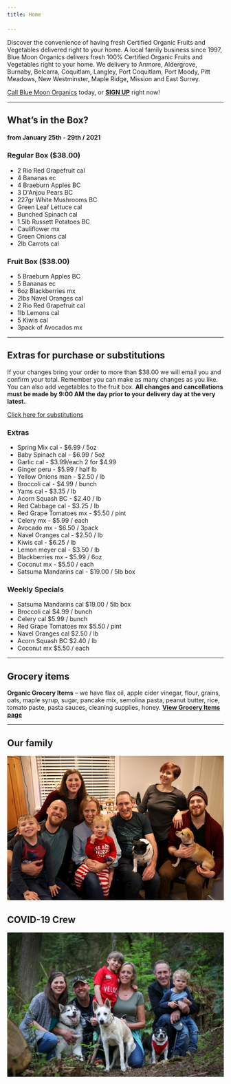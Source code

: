 ```yaml
---
title: Home

---
```

Discover the convenience of having fresh Certified Organic Fruits and Vegetables delivered right to your home. A local family business since 1997, Blue Moon Organics delivers fresh 100% Certified Organic Fruits and Vegetables right to your home. We delivery to Anmore, Aldergrove, Burnaby, Belcarra, Coquitlam, Langley, Port Coquitlam, Port Moody, Pitt Meadows, New Westminster, Maple Ridge, Mission and East Surrey.

[Call Blue Moon Organics](/contact) today, or [**SIGN UP**](/sign-up) right now!

***

## What’s in the Box?

#### **from  January 25th - 29th / 2021**

### Regular Box ($38.00)

* 2 Rio Red Grapefruit  cal
* 4 Bananas  ec
* 4 Braeburn Apples  BC
* 3 D'Anjou Pears  BC
* 227gr White Mushrooms  BC
* Green Leaf Lettuce  cal
* Bunched Spinach  cal
* 1.5lb Russett Potatoes  BC
* Cauliflower  mx
* Green Onions  cal
* 2lb Carrots  cal

### Fruit Box ($38.00)

* 5 Braeburn Apples  BC
* 5 Bananas  ec
* 6oz Blackberries  mx
* 2lbs Navel Oranges  cal
* 2 Rio Red Grapefruit  cal
* 1lb Lemons  cal
* 5 Kiwis   cal
* 3pack of Avocados  mx

***

## Extras for purchase or substitutions

If your changes bring your order to more than $38.00 we will email you and confirm your total. Remember you can make as many changes as you like. You can also add vegetables to the fruit box. **All changes and cancellations must be made by 9:00 AM the day prior to your delivery day at the very latest.**

[Click here for substitutions](/substitutions "Click here for substitutions")

### Extras

* Spring Mix cal  -  $6.99 / 5oz
* Baby Spinach cal  -  $6.99 / 5oz
* Garlic  cal - $3.99/each 2 for $4.99
* Ginger  peru - $5.99 / half lb
* Yellow Onions man - $2.50 / lb
* Broccoli  cal - $4.99 / bunch
* Yams cal - $3.35 / lb
* Acorn Squash BC -  $2.40 / lb
* Red Cabbage  cal - $3.25 / lb
* Red Grape Tomatoes  mx - $5.50 / pint
* Celery  mx - $5.99 / each
* Avocado  mx - $6.50 / 3pack
* Navel Oranges  cal - $2.50 / lb
* Kiwis  cal - $6.25 / lb
* Lemon meyer  cal -  $3.50 / lb
* Blackberries  mx - $5.99 / 6oz
* Coconut  mx - $5.50 / each
* Satsuma Mandarins  cal - $19.00 / 5lb box

### Weekly Specials

* Satsuma Mandarins  cal    $19.00 / 5lb box
* Broccoli  cal   $4.99 / bunch
* Celery  cal   $5.99 / bunch
* Red Grape Tomatoes  mx  $5.50 / pint
* Navel Oranges cal   $2.50 / lb
* Acorn Squash  BC   $2.40 / lb
* Coconut  mx   $5.50 / each

***

## Grocery items

**Organic Grocery Items** – we have flax oil, apple cider vinegar, flour, grains, oats, maple syrup, sugar, pancake mix, semolina pasta, peanut butter, rice, tomato paste, pasta sauces, cleaning supplies, honey. [**View Grocery Items page**](/groceries)

***

## Our family

![Our family.](./uploads/IMG_1376-copy.jpg "Our family")

## COVID-19 Crew

![COVID-19 crew.](./uploads/covid.jpg "COVID-19 crew")